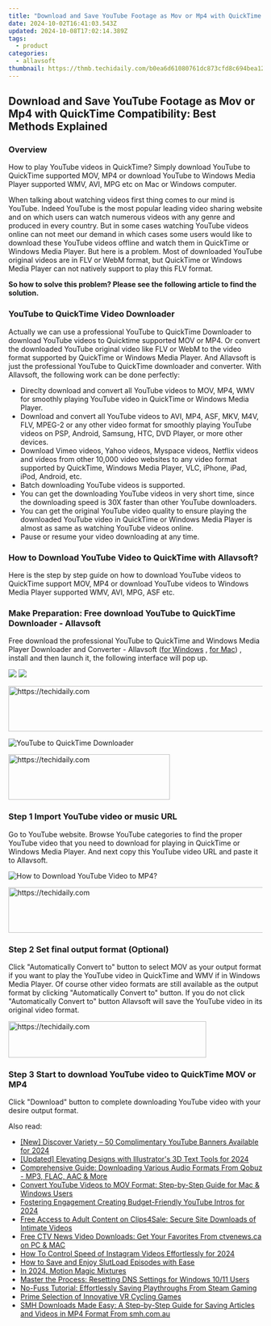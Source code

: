 ```yaml
---
title: "Download and Save YouTube Footage as Mov or Mp4 with QuickTime Compatibility: Best Methods Explained"
date: 2024-10-02T16:41:03.543Z
updated: 2024-10-08T17:02:14.389Z
tags:
  - product
categories:
  - allavsoft
thumbnail: https://thmb.techidaily.com/b0ea6d61080761dc873cfd8c694bea1246e45e087ea28aa28a47640ed6e89f83.jpg
---
```


## Download and Save YouTube Footage as Mov or Mp4 with QuickTime Compatibility: Best Methods Explained

### Overview

How to play YouTube videos in QuickTime? Simply download YouTube to QuickTime supported MOV, MP4 or download YouTube to Windows Media Player supported WMV, AVI, MPG etc on Mac or Windows computer.

When talking about watching videos first thing comes to our mind is YouTube. Indeed YouTube is the most popular leading video sharing website and on which users can watch numerous videos with any genre and produced in every country. But in some cases watching YouTube videos online can not meet our demand in which cases some users would like to download these YouTube videos offline and watch them in QuickTime or Windows Media Player. But here is a problem. Most of downloaded YouTube original videos are in FLV or WebM format, but QuickTime or Windows Media Player can not natively support to play this FLV format.

**So how to solve this problem? Please see the following article to find the solution.**

### YouTube to QuickTime Video Downloader

Actually we can use a professional YouTube to QuickTime Downloader to download YouTube videos to Quicktime supported MOV or MP4\. Or convert the downloaded YouTube original video like FLV or WebM to the video format supported by QuickTime or Windows Media Player. And Allavsoft is just the professional YouTube to QuickTime downloader and converter. With Allavsoft, the following work can be done perfectly:

* Direclty download and convert all YouTube videos to MOV, MP4, WMV for smoothly playing YouTube video in QuickTime or Windows Media Player.
* Download and convert all YouTube videos to AVI, MP4, ASF, MKV, M4V, FLV, MPEG-2 or any other video format for smoothly playing YouTube videos on PSP, Android, Samsung, HTC, DVD Player, or more other devices.
* Download Vimeo videos, Yahoo videos, Myspace videos, Netflix videos and videos from other 10,000 video websites to any video format supported by QuickTime, Windows Media Player, VLC, iPhone, iPad, iPod, Android, etc.
* Batch downloading YouTube videos is supported.
* You can get the downloading YouTube videos in very short time, since the downloading speed is 30X faster than other YouTube downloaders.
* You can get the original YouTube video quality to ensure playing the downloaded YouTube video in QuickTime or Windows Media Player is almost as same as watching YouTube videos online.
* Pause or resume your video downloading at any time.

### How to Download YouTube Video to QuickTime with Allavsoft?

Here is the step by step guide on how to download YouTube videos to QuickTime support MOV, MP4 or download YouTube videos to Windows Media Player supported WMV, AVI, MPG, ASF etc.

### Make Preparation: Free download YouTube to QuickTime Downloader - Allavsoft

Free download the professional YouTube to QuickTime and Windows Media Player Downloader and Converter - Allavsoft ([for Windows](https://tools.techidaily.com/allavsoft/products/) , [for Mac](https://tools.techidaily.com/allavsoft/products/)) , install and then launch it, the following interface will pop up.

[![](https://www.allavsoft.com/how-to/../images/how-to/free-download-win.jpg)](https://tools.techidaily.com/allavsoft/products/) [![](https://www.allavsoft.com/how-to/../images/how-to/free-download-mac.jpg)](https://tools.techidaily.com/allavsoft/products/)

<!-- affiliate ads begin -->
<a href="https://appsumo.8odi.net/c/5597632/2100533/7443" target="_top" id="2100533">
  <img src="//a.impactradius-go.com/display-ad/7443-2100533" border="0" alt="https://techidaily.com" width="728" height="90"/>
</a>
<img height="0" width="0" src="https://appsumo.8odi.net/i/5597632/2100533/7443" style="position:absolute;visibility:hidden;" border="0" />
<!-- affiliate ads end -->

![YouTube to QuickTime Downloader](https://www.allavsoft.com/how-to/../images/allavsoft/screen-shot-600.jpg)

<!-- affiliate ads begin -->
<a href="https://wigfever.sjv.io/c/5597632/2014857/22899" target="_top" id="2014857">
  <img src="//a.impactradius-go.com/display-ad/22899-2014857" border="0" alt="https://techidaily.com" width="320" height="90"/>
</a>
<img height="0" width="0" src="https://wigfever.sjv.io/i/5597632/2014857/22899" style="position:absolute;visibility:hidden;" border="0" />
<!-- affiliate ads end -->

### Step 1 Import YouTube video or music URL

Go to YouTube website. Browse YouTube categories to find the proper YouTube video that you need to download for playing in QuickTime or Windows Media Player. And next copy this YouTube video URL and paste it to Allavsoft.

![How to Download YouTube Video to MP4?](https://www.allavsoft.com/how-to/../images/how-to/download-rtmp-video/download-rtmp-video.jpg)

<!-- affiliate ads begin -->
<a href="https://laganoo.pxf.io/c/5597632/1484939/16446" target="_top" id="1484939">
  <img src="//a.impactradius-go.com/display-ad/16446-1484939" border="0" alt="https://techidaily.com" width="728" height="90"/>
</a>
<img height="0" width="0" src="https://laganoo.pxf.io/i/5597632/1484939/16446" style="position:absolute;visibility:hidden;" border="0" />
<!-- affiliate ads end -->

### Step 2 Set final output format (Optional)

Click "Automatically Convert to" button to select MOV as your output format if you want to play the YouTube video in QuickTime and WMV if in Windows Media Player. Of course other video formats are still available as the output format by clicking "Automatically Convert to" button. If you do not click "Automatically Convert to" button Allavsoft will save the YouTube video in its original video format.

<!-- affiliate ads begin -->
<a href="https://aligracehair.sjv.io/c/5597632/2135359/19272" target="_top" id="2135359">
  <img src="//a.impactradius-go.com/display-ad/19272-2135359" border="0" alt="https://techidaily.com" width="392" height="72"/>
</a>
<img height="0" width="0" src="https://aligracehair.sjv.io/i/5597632/2135359/19272" style="position:absolute;visibility:hidden;" border="0" />
<!-- affiliate ads end -->

### Step 3 Start to download YouTube video to QuickTime MOV or MP4

Click "Download" button to complete downloading YouTube video with your desire output format.

<ins class="adsbygoogle"
     style="display:block"
     data-ad-format="autorelaxed"
     data-ad-client="ca-pub-7571918770474297"
     data-ad-slot="1223367746"></ins>

<ins class="adsbygoogle"
     style="display:block"
     data-ad-client="ca-pub-7571918770474297"
     data-ad-slot="8358498916"
     data-ad-format="auto"
     data-full-width-responsive="true"></ins>

<span class="atpl-alsoreadstyle">Also read:</span>
<div><ul>
<li><a href="https://eaxpv-info.techidaily.com/new-discover-variety-50-complimentary-youtube-banners-available-for-2024/"><u>[New] Discover Variety – 50 Complimentary YouTube Banners Available for 2024</u></a></li>
<li><a href="https://article-posts.techidaily.com/updated-elevating-designs-with-illustrators-3d-text-tools-for-2024/"><u>[Updated] Elevating Designs with Illustrator's 3D Text Tools for 2024</u></a></li>
<li><a href="https://win-tips.techidaily.com/comprehensive-guide-downloading-various-audio-formats-from-qobuz-mp3-flac-aac-and-more/"><u>Comprehensive Guide: Downloading Various Audio Formats From Qobuz - MP3, FLAC, AAC & More</u></a></li>
<li><a href="https://win-tips.techidaily.com/convert-youtube-videos-to-mov-format-step-by-step-guide-for-mac-and-windows-users/"><u>Convert YouTube Videos to MOV Format: Step-by-Step Guide for Mac & Windows Users</u></a></li>
<li><a href="https://youtube-blog.techidaily.com/ring-engagement-creating-budget-friendly-youtube-intros-for-2024/"><u>Fostering Engagement Creating Budget-Friendly YouTube Intros for 2024</u></a></li>
<li><a href="https://win-tips.techidaily.com/free-access-to-adult-content-on-clips4sale-secure-site-downloads-of-intimate-videos/"><u>Free Access to Adult Content on Clips4Sale: Secure Site Downloads of Intimate Videos</u></a></li>
<li><a href="https://win-tips.techidaily.com/free-ctv-news-video-downloads-get-your-favorites-from-ctvenewsca-on-pc-and-mac/"><u>Free CTV News Video Downloads: Get Your Favorites From ctvenews.ca on PC & MAC</u></a></li>
<li><a href="https://some-techniques.techidaily.com/how-to-control-speed-of-instagram-videos-effortlessly-for-2024/"><u>How To Control Speed of Instagram Videos Effortlessly for 2024</u></a></li>
<li><a href="https://win-tips.techidaily.com/how-to-save-and-enjoy-slutload-episodes-with-ease/"><u>How to Save and Enjoy SlutLoad Episodes with Ease</u></a></li>
<li><a href="https://fox-blue.techidaily.com/in-2024-motion-magic-mixtures/"><u>In 2024, Motion Magic Mixtures</u></a></li>
<li><a href="https://win-forum.techidaily.com/master-the-process-resetting-dns-settings-for-windows-1011-users/"><u>Master the Process: Resetting DNS Settings for Windows 10/11 Users</u></a></li>
<li><a href="https://win-trending.techidaily.com/no-fuss-tutorial-effortlessly-saving-playthroughs-from-steam-gaming/"><u>No-Fuss Tutorial: Effortlessly Saving Playthroughs From Steam Gaming</u></a></li>
<li><a href="https://extra-information.techidaily.com/prime-selection-of-innovative-vr-cycling-games/"><u>Prime Selection of Innovative VR Cycling Games</u></a></li>
<li><a href="https://win-tips.techidaily.com/smh-downloads-made-easy-a-step-by-step-guide-for-saving-articles-and-videos-in-mp4-format-from-smhcomau/"><u>SMH Downloads Made Easy: A Step-by-Step Guide for Saving Articles and Videos in MP4 Format From smh.com.au</u></a></li>
</ul></div>

